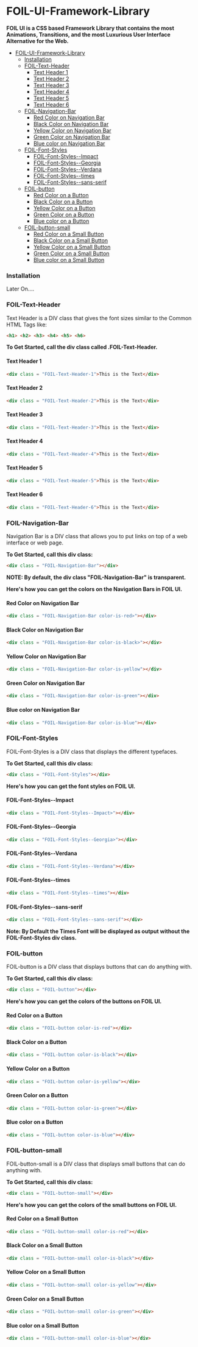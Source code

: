 # FOIL-UI-Framework-Library
**FOIL UI is a CSS based Framework Library that contains the most Animations, Transitions, and the most Luxurious User Interface Alternative for the Web.**

- [FOIL-UI-Framework-Library](#foil-ui-framework-library)
    - [Installation](#installation)
    - [FOIL-Text-Header](#foil-text-header)
      - [Text Header 1](#text-header-1)
      - [Text Header 2](#text-header-2)
      - [Text Header 3](#text-header-3)
      - [Text Header 4](#text-header-4)
      - [Text Header 5](#text-header-5)
      - [Text Header 6](#text-header-6)
    - [FOIL-Navigation-Bar](#foil-navigation-bar)
      - [Red Color on Navigation Bar](#red-color-on-navigation-bar)
      - [Black Color on Navigation Bar](#black-color-on-navigation-bar)
      - [Yellow Color on Navigation Bar](#yellow-color-on-navigation-bar)
      - [Green Color on Navigation Bar](#green-color-on-navigation-bar)
      - [Blue color on Navigation Bar](#blue-color-on-navigation-bar)
    - [FOIL-Font-Styles](#foil-font-styles)
      - [FOIL-Font-Styles--Impact](#foil-font-styles--impact)
      - [FOIL-Font-Styles--Georgia](#foil-font-styles--georgia)
      - [FOIL-Font-Styles--Verdana](#foil-font-styles--verdana)
      - [FOIL-Font-Styles--times](#foil-font-styles--times)
      - [FOIL-Font-Styles--sans-serif](#foil-font-styles--sans-serif)
    - [FOIL-button](#foil-button)
      - [Red Color on a Button](#red-color-on-a-button)
      - [Black Color on a Button](#black-color-on-a-button)
      - [Yellow Color on a Button](#yellow-color-on-a-button)
      - [Green Color on a Button](#green-color-on-a-button)
      - [Blue color on a Button](#blue-color-on-a-button)
    - [FOIL-button-small](#foil-button-small)
      - [Red Color on a Small Button](#red-color-on-a-small-button)
      - [Black Color on a Small Button](#black-color-on-a-small-button)
      - [Yellow Color on a Small Button](#yellow-color-on-a-small-button)
      - [Green Color on a Small Button](#green-color-on-a-small-button)
      - [Blue color on a Small Button](#blue-color-on-a-small-button)


### Installation
Later On....

### FOIL-Text-Header
Text Header is a DIV class that gives the font sizes similar to the Common HTML Tags like:
````html
<h1> <h2> <h3> <h4> <h5> <h6>
````
**To Get Started, call the div class called .FOIL-Text-Header.**

#### Text Header 1
````html
<div class = "FOIL-Text-Header-1">This is the Text</div>
````

#### Text Header 2
````html
<div class = "FOIL-Text-Header-2">This is the Text</div>
````

#### Text Header 3
````html
<div class = "FOIL-Text-Header-3">This is the Text</div>
````

#### Text Header 4
````html
<div class = "FOIL-Text-Header-4">This is the Text</div>
````

#### Text Header 5 
````html
<div class = "FOIL-Text-Header-5">This is the Text</div>
````

#### Text Header 6
````html
<div class = "FOIL-Text-Header-6">This is the Text</div>
````


### FOIL-Navigation-Bar
Navigation Bar is a DIV class that allows you to put links on top of a web interface or web page.

**To Get Started, call this div class:**

````html
<div class = "FOIL-Navigation-Bar"></div>
````
**NOTE: By default, the div class "FOIL-Navigation-Bar" is transparent.**

**Here's how you can get the colors on the Navigation Bars in FOIL UI.**

#### Red Color on Navigation Bar
````html
<div class = "FOIL-Navigation-Bar color-is-red>"></div>
````
#### Black Color on Navigation Bar 
````html
<div class = "FOIL-Navigation-Bar color-is-black>"></div>
````

#### Yellow Color on Navigation Bar
````html
<div class = "FOIL-Navigation-Bar color-is-yellow"></div>    
````

#### Green Color on Navigation Bar
````html
<div class = "FOIL-Navigation-Bar color-is-green"></div>
````

#### Blue color on Navigation Bar
````html
<div class = "FOIL-Navigation-Bar color-is-blue"></div>
````

### FOIL-Font-Styles
FOIL-Font-Styles is a DIV class that displays the different typefaces.

**To Get Started, call this div class:**

````html
<div class = "FOIL-Font-Styles"></div>
````

**Here's how you can get the font styles on FOIL UI.**

#### FOIL-Font-Styles--Impact
````html
<div class = "FOIL-Font-Styles--Impact>"></div>
````
#### FOIL-Font-Styles--Georgia
````html
<div class = "FOIL-Font-Styles--Georgia>"></div>
````

#### FOIL-Font-Styles--Verdana
````html
<div class = "FOIL-Font-Styles--Verdana"></div>    
````

#### FOIL-Font-Styles--times
````html
<div class = "FOIL-Font-Styles--times"></div>
````

#### FOIL-Font-Styles--sans-serif
````html
<div class = "FOIL-Font-Styles--sans-serif"></div>
````
**Note: By Default the Times Font will be displayed as output without the FOIL-Font-Styles div class.** 

### FOIL-button
FOIL-button is a DIV class that displays buttons that can do anything with.

**To Get Started, call this div class:**

````html
<div class = "FOIL-button"></div>
````

**Here's how you can get the colors of the buttons on FOIL UI.**

#### Red Color on a Button
````html
<div class = "FOIL-button color-is-red"></div>
````
#### Black Color on a Button
````html
<div class = "FOIL-button color-is-black"></div>
````

#### Yellow Color on a Button
````html
<div class = "FOIL-button color-is-yellow"></div>    
````

#### Green Color on a Button
````html
<div class = "FOIL-button color-is-green"></div>
````

#### Blue color on a Button
````html
<div class = "FOIL-button color-is-blue"></div>
````

### FOIL-button-small
FOIL-button-small is a DIV class that displays small buttons that can do anything with.

**To Get Started, call this div class:**

````html
<div class = "FOIL-button-small"></div>
````

**Here's how you can get the colors of the small buttons on FOIL UI.**

#### Red Color on a Small Button
````html
<div class = "FOIL-button-small color-is-red"></div>
````
#### Black Color on a Small Button
````html
<div class = "FOIL-button-small color-is-black"></div>
````

#### Yellow Color on a Small Button
````html
<div class = "FOIL-button-small color-is-yellow"></div>    
````

#### Green Color on a Small Button
````html
<div class = "FOIL-button-small color-is-green"></div>
````

#### Blue color on a Small Button
````html
<div class = "FOIL-button-small color-is-blue"></div>
````